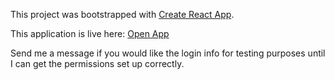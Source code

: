 This project was bootstrapped with [Create React App](https://github.com/facebook/create-react-app).

This application is live here:
[Open App](https://react-client-panel-aer.firebaseapp.com)

Send me a message if you would like the login info for testing purposes until I can get the permissions set up correctly.

